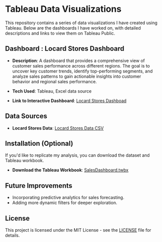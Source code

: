 # Tableau Data Visualizations

This repository contains a series of data visualizations I have created using Tableau. Below are the dashboards I have worked on, with detailed descriptions and links to view them on Tableau Public.

## Dashboard : Locard Stores Dashboard
- **Description**: A dashboard that provides a comprehensive view of customer sales performance across different regions. The goal is to uncover key customer trends, identify top-performing segments, and analyze sales patterns to gain actionable insights into customer behavior and regional sales performance.

- **Tech Used**: Tableau, Excel data source
- **Link to Interactive Dashboard**: [Locard Stores Dashboad](https://public.tableau.com/app/profile/jaymo.the.analyst.jaymo/viz/LOCARDSTORESDASHBOARD/CustomerInsightsDashboard?publish=yes)


## Data Sources
- **Locard Stores Data**: [Locard Stores Data CSV]([./data/sales_data.csv](https://github.com/Jaymo-The-Analyst/Locard_Stores_Tableau_Dashboard/blob/main/Locardstore_Sales%20_Dataset.csv))

## Installation (Optional)
If you'd like to replicate my analysis, you can download the dataset and Tableau workbook.
- **Download the Tableau Workbook**: [SalesDashboard.twbx](./workbooks/SalesDashboard.twbx)

## Future Improvements
- Incorporating predictive analytics for sales forecasting.
- Adding more dynamic filters for deeper exploration.

## License
This project is licensed under the MIT License - see the [LICENSE](LICENSE) file for details.
